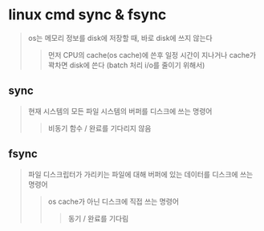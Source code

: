 # linux cmd sync & fsync

> os는 메모리 정보를 disk에 저장할 때, 바로 disk에 쓰지 않는다
>
> > 먼저 CPU의 cache(os cache)에 쓴후 일정 시간이 지나거나 cache가 꽉차면 disk에 쓴다 (batch 처리 i/o를 줄이기 위해서)

## sync

> 현재 시스템의 모든 파일 시스템의 버퍼를 디스크에 쓰는 명령어
>
> > 비동기 함수 / 완료를 기다리지 않음

## fsync

> 파일 디스크립터가 가리키는 파일에 대해 버퍼에 있는 데이터를 디스크에 쓰는 명령어
>
> > os cache가 아닌 디스크에 직접 쓰는 명령어
> >
> > > 동기 / 완료를 기다림
